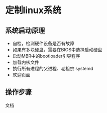 ﻿# 定制linux系统

系统启动原理
------------
* 自检，检测硬件设备是否有故障
* 如果有多块硬盘，需要在BIOS中选择启动硬盘
* 启动MBR中的bootloader引导程序
* 加载内核文件
* 执行所有进程的父进程、老祖宗 systemd
* 欢迎页面

操作步骤
--------
文档

